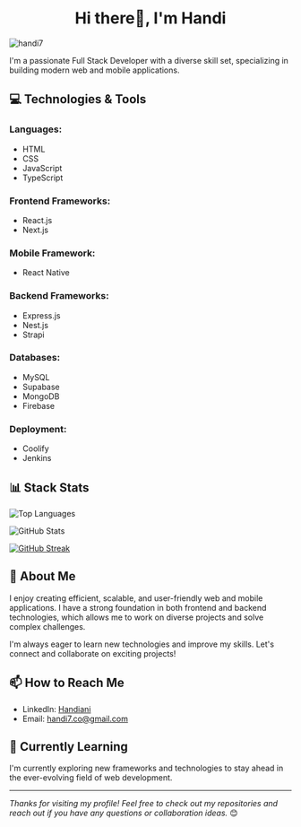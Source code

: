 <h1 align="center">Hi there👋, I'm Handi</h1>
<p align="left"> <img src="https://komarev.com/ghpvc/?username=handi7&label=Profile%20views&color=0e75b6&style=flat" alt="handi7" /> </p>

I'm a passionate Full Stack Developer with a diverse skill set, specializing in building modern web and mobile applications.

## 💻 Technologies & Tools

### **Languages:**
- HTML
- CSS
- JavaScript
- TypeScript

### **Frontend Frameworks:**
- React.js
- Next.js

### **Mobile Framework:**
- React Native

### **Backend Frameworks:**
- Express.js
- Nest.js
- Strapi

### **Databases:**
- MySQL
- Supabase
- MongoDB
- Firebase

### **Deployment:**
- Coolify
- Jenkins

## 📊 Stack Stats

![Top Languages](https://github-readme-stats-indol-nu-58.vercel.app/api/top-langs/?username=handi7&layout=compact&hide_border=true&theme=radical)

![GitHub Stats](https://github-readme-stats-indol-nu-58.vercel.app/api?username=handi7&show_icons=true&hide_border=true&theme=radical&rank_icon=github)

[![GitHub Streak](https://github-readme-streak-stats.herokuapp.com?user=handi7&theme=dark&mode=dayly&type=png)](https://git.io/streak-stats)

## 🚀 About Me
I enjoy creating efficient, scalable, and user-friendly web and mobile applications. I have a strong foundation in both frontend and backend technologies, which allows me to work on diverse projects and solve complex challenges.

I'm always eager to learn new technologies and improve my skills. Let's connect and collaborate on exciting projects!

## 📫 How to Reach Me
- LinkedIn: [Handiani](https://linkedin.com/in/handi12)
- Email: [handi7.co@gmail.com](mailto:handi7.co@gmail.com)

## 🌱 Currently Learning
I'm currently exploring new frameworks and technologies to stay ahead in the ever-evolving field of web development.

---

*Thanks for visiting my profile! Feel free to check out my repositories and reach out if you have any questions or collaboration ideas.* 😊
